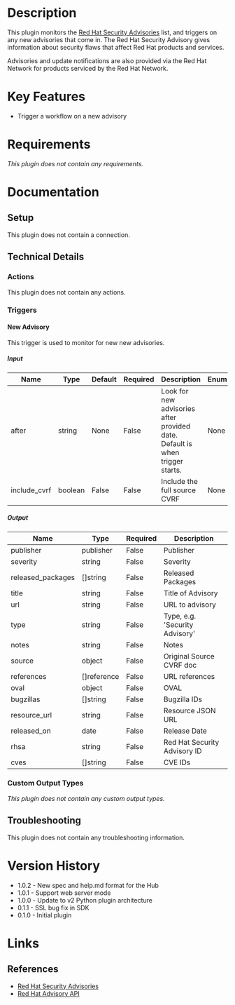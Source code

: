 # Description

This plugin monitors the [Red Hat Security Advisories](https://access.redhat.com/security/updates/advisory) list, and triggers on any new advisories that come in. The Red Hat Security Advisory gives information about security flaws that affect Red Hat products and services.

Advisories and update notifications are also provided via the Red Hat Network for products serviced by the Red Hat Network.

# Key Features

* Trigger a workflow on a new advisory

# Requirements

_This plugin does not contain any requirements._

# Documentation

## Setup

This plugin does not contain a connection.

## Technical Details

### Actions

This plugin does not contain any actions.

### Triggers

#### New Advisory

This trigger is used to monitor for new new advisories.

##### Input

|Name|Type|Default|Required|Description|Enum|
|----|----|-------|--------|-----------|----|
|after|string|None|False|Look for new advisories after provided date. Default is when trigger starts.|None|
|include_cvrf|boolean|False|False|Include the full source CVRF|None|

##### Output

|Name|Type|Required|Description|
|----|----|--------|-----------|
|publisher|publisher|False|Publisher|
|severity|string|False|Severity|
|released_packages|[]string|False|Released Packages|
|title|string|False|Title of Advisory|
|url|string|False|URL to advisory|
|type|string|False|Type, e.g. 'Security Advisory'|
|notes|string|False|Notes|
|source|object|False|Original Source CVRF doc|
|references|[]reference|False|URL references|
|oval|object|False|OVAL|
|bugzillas|[]string|False|Bugzilla IDs|
|resource_url|string|False|Resource JSON URL|
|released_on|date|False|Release Date|
|rhsa|string|False|Red Hat Security Advisory ID|
|cves|[]string|False|CVE IDs|

### Custom Output Types

_This plugin does not contain any custom output types._

## Troubleshooting

This plugin does not contain any troubleshooting information.

# Version History

* 1.0.2 - New spec and help.md format for the Hub
* 1.0.1 - Support web server mode
* 1.0.0 - Update to v2 Python plugin architecture
* 0.1.1 - SSL bug fix in SDK
* 0.1.0 - Initial plugin

# Links

## References

* [Red Hat Security Advisories](https://access.redhat.com/security/updates/advisory)
* [Red Hat Advisory API](https://access.redhat.com/labs/securitydataapi)

